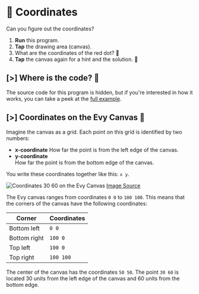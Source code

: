 # 🎯 Coordinates

Can you figure out the coordinates?

1. **Run** this program.
2. **Tap** the drawing area (canvas).
3. What are the coordinates of the red dot? 🔴
4. **Tap** the canvas again for a hint and the solution. 🎯

## [>] Where is the code? 🔎

The source code for this program is hidden, but if you're interested in how it works, you can
take a peek at the <a href="#coords-code" target="_blank">full example</a>.

## [>] Coordinates on the Evy Canvas 📖

Imagine the canvas as a grid. Each point on this grid is identified by two numbers:

- **x-coordinate**
  How far the point is from the left edge of the canvas.
- **y-coordinate**  
  How far the point is from the bottom edge of the canvas.

You write these coordinates together like this: `x y`.

![Coordinates 30 60 on the Evy Canvas](samples/intro/img/coords-30-60.svg)
[Image Source]

[Image Source]: https://play.evy.dev/#content=H4sIAAAAAAAAA2WRQW6DMBBF9z7Fl9cFbIidmG2lXgKxoOAQqwRHhpDQqnevDIaq6mpmnv/M99hJglb32lWjRm2ta4YoY5Fk8TC1eJjxQpIEeprh7j2iaJjayN7H/9I/QE8zqTtdOdDHxYyaktaZhtS2sw70vavqD0oephkvYPGBkM70GgycMXK1k0/ZyjjzKbnZbkaxFCUKdQKPxZr4euVBtEzxMBZQp9KDEDwn6/xsN8gYJNv85W6VMQhVokgVxLFEkfEQFx5EqYL0VukxiI+QvNw48Q836ue4L8rJ2fYjvgbzqfMDztXVdHNO34yr8Gob/YKr7e1wq2pNv8NNlQAnfgrok66IQ4mA5h1tIkZDYyog0wCXJbeDjCNVW3/+yzmDkJtVnnke/svphu7vJhmpjas7DU5+AAOGBlk8AgAA

The Evy canvas ranges from coordinates `0 0` to `100 100`. This means that
the corners of the canvas have the following coordinates:

| Corner       | Coordinates |
| ------------ | ----------- |
| Bottom left  | `0 0`       |
| Bottom right | `100 0`     |
| Top left     | `100 0`     |
| Top right    | `100 100`   |

The center of the canvas has the coordinates <code>50 50</code>. The point <code>30 60</code> is
located 30 units from the left edge of the canvas and 60 units from the bottom edge.
